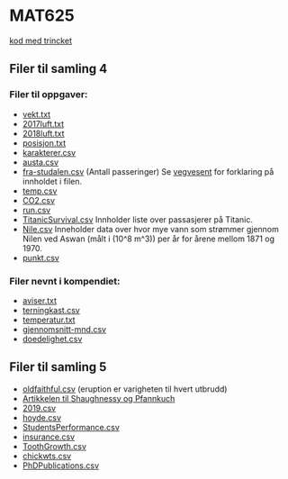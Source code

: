 
# MAT625 

[kod med trincket](program.html)


## Filer til samling 4

### Filer til oppgaver:

* [vekt.txt](Data_behandling/vekt.txt)
* [2017luft.txt](Data_behandling/2017luft.txt)
* [2018luft.txt](Data_behandling/2018luft.txt)
* [posisjon.txt](Data_behandling/posisjon.txt)
* [karakterer.csv](Data_behandling/karakterer.csv)
* [austa.csv](https://vincentarelbundock.github.io/Rdatasets/csv/fpp2/austa.csv)
* [fra-studalen.csv](Data_behandling/fra-studalen.csv) (Antall passeringer) Se [vegvesent](https://www.vegvesen.no/trafikkdata/start/om-trafikkdata#om-eksport) for forklaring på innholdet i filen.
* [temp.csv](Data_behandling/temp.csv)
* [CO2.csv](Data_behandling/CO2.csv)
* [run.csv](Data_behandling/run.csv)
* [TitanicSurvival.csv](https://vincentarelbundock.github.io/Rdatasets/csv/carData/TitanicSurvival.csv) Innholder liste over passasjerer på Titanic.
* [Nile.csv](https://vincentarelbundock.github.io/Rdatasets/csv/datasets/Nile.csv) Inneholder data over hvor mye vann som strømmer gjennom Nilen ved Aswan (målt i \(10^8 m^3\)) per år for årene mellom 1871 og 1970. 
* [punkt.csv](Data_behandling/punkt.csv)

### Filer nevnt i kompendiet:
* [aviser.txt](Data_behandling/aviser.txt)
* [terningkast.csv](Data_behandling/terningkast.csv)  
* [temperatur.txt](Data_behandling/temperatur.txt)
* [gjennomsnitt-mnd.csv](Data_behandling/gjennomsnitt-mnd.csv)
* [doedelighet.csv](Data_behandling/doedelighet.csv)


## Filer til samling 5

* [oldfaithful.csv](Data_behandling/faithful.csv) (eruption er varigheten til hvert utbrudd)
* [Artikkelen til Shaughnessy og Pfannkuch](http://www.web.pdx.edu/~jfreder/M212/oldfaithful.pdf)
* [2019.csv](Data_behandling/2019.csv) 
* [hoyde.csv](Data_behandling/hoyde.csv)
* [StudentsPerformance.csv](Data_behandling/StudentsPerformance.csv)
* [insurance.csv](https://raw.githubusercontent.com/stedy/Machine-Learning-with-R-datasets/master/insurance.csv)
* [ToothGrowth.csv](https://vincentarelbundock.github.io/Rdatasets/csv/datasets/ToothGrowth.csv)
* [chickwts.csv](https://vincentarelbundock.github.io/Rdatasets/csv/datasets/chickwts.csv)
* [PhDPublications.csv](https://vincentarelbundock.github.io/Rdatasets/csv/AER/PhDPublications.csv)
